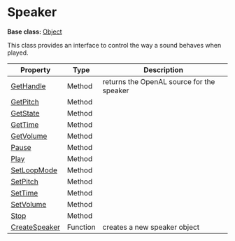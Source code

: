 # Speaker

**Base class:** [Object](Object.md)

This class provides an interface to control the way a sound behaves when played.

| Property | Type | Description |
| --- | --- | --- |
| [GetHandle](Speaker_GetHandle.md) | Method | returns the OpenAL source for the speaker |
| [GetPitch](Speaker_GetPitch.md) | Method | |
| [GetState](Speaker_GetState.md) | Method | |
| [GetTime](Speaker_GetTime.md) | Method | |
| [GetVolume](Speaker_GetVolume.md) | Method | |
| [Pause](Speaker_Pause.md) | Method | |
| [Play](Speaker_Play.md) | Method | |
| [SetLoopMode](Speaker_SetLoopMode.md) | Method | |
| [SetPitch](Speaker_SetPitch.md) | Method | |
| [SetTime](Speaker_SetTime.md) | Method | |
| [SetVolume](Speaker_SetVolume.md) | Method | |
| [Stop](Speaker_Stop.md) | Method | |
| [CreateSpeaker](CreateSpeaker.md) | Function | creates a new speaker object |
